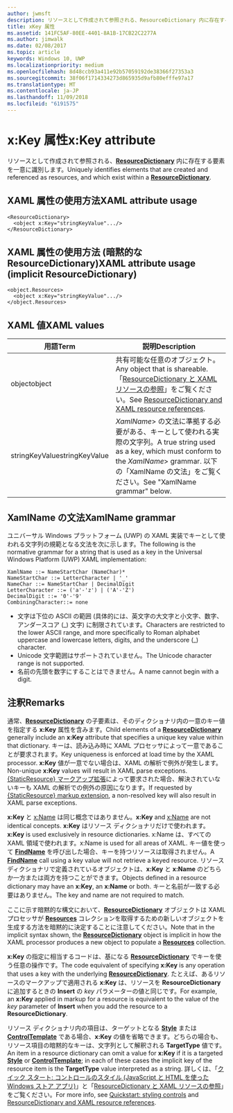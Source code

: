 ```yaml
---
author: jwmsft
description: リソースとして作成されて参照される、ResourceDictionary 内に存在する要素を一意に識別します。
title: xKey 属性
ms.assetid: 141FC5AF-80EE-4401-8A1B-17CB22C2277A
ms.author: jimwalk
ms.date: 02/08/2017
ms.topic: article
keywords: Windows 10, UWP
ms.localizationpriority: medium
ms.openlocfilehash: 8d48ccb93a411e92b57059192de38366f27353a3
ms.sourcegitcommit: 38f06f1714334273d865935d9afb80efffe97a17
ms.translationtype: MT
ms.contentlocale: ja-JP
ms.lasthandoff: 11/09/2018
ms.locfileid: "6191575"
---
```

# <a name="xkey-attribute"></a><span data-ttu-id="1f87e-104">x:Key 属性</span><span class="sxs-lookup"><span data-stu-id="1f87e-104">x:Key attribute</span></span>


<span data-ttu-id="1f87e-105">リソースとして作成されて参照される、[**ResourceDictionary**](https://msdn.microsoft.com/library/windows/apps/br208794) 内に存在する要素を一意に識別します。</span><span class="sxs-lookup"><span data-stu-id="1f87e-105">Uniquely identifies elements that are created and referenced as resources, and which exist within a [**ResourceDictionary**](https://msdn.microsoft.com/library/windows/apps/br208794).</span></span>

## <a name="xaml-attribute-usage"></a><span data-ttu-id="1f87e-106">XAML 属性の使用方法</span><span class="sxs-lookup"><span data-stu-id="1f87e-106">XAML attribute usage</span></span>

``` syntax
<ResourceDictionary>
  <object x:Key="stringKeyValue".../>
</ResourceDictionary>
```

## <a name="xaml-attribute-usage-implicit-resourcedictionary"></a><span data-ttu-id="1f87e-107">XAML 属性の使用方法 (暗黙的な **ResourceDictionary**)</span><span class="sxs-lookup"><span data-stu-id="1f87e-107">XAML attribute usage (implicit **ResourceDictionary**)</span></span>

``` syntax
<object.Resources>
  <object x:Key="stringKeyValue".../>
</object.Resources>
```

## <a name="xaml-values"></a><span data-ttu-id="1f87e-108">XAML 値</span><span class="sxs-lookup"><span data-stu-id="1f87e-108">XAML values</span></span>

| <span data-ttu-id="1f87e-109">用語</span><span class="sxs-lookup"><span data-stu-id="1f87e-109">Term</span></span> | <span data-ttu-id="1f87e-110">説明</span><span class="sxs-lookup"><span data-stu-id="1f87e-110">Description</span></span> |
|------|-------------|
| <span data-ttu-id="1f87e-111">object</span><span class="sxs-lookup"><span data-stu-id="1f87e-111">object</span></span> | <span data-ttu-id="1f87e-112">共有可能な任意のオブジェクト。</span><span class="sxs-lookup"><span data-stu-id="1f87e-112">Any object that is shareable.</span></span> <span data-ttu-id="1f87e-113">「[ResourceDictionary と XAML リソースの参照](https://msdn.microsoft.com/library/windows/apps/mt187273)」をご覧ください。</span><span class="sxs-lookup"><span data-stu-id="1f87e-113">See [ResourceDictionary and XAML resource references](https://msdn.microsoft.com/library/windows/apps/mt187273).</span></span> |
| <span data-ttu-id="1f87e-114">stringKeyValue</span><span class="sxs-lookup"><span data-stu-id="1f87e-114">stringKeyValue</span></span> | <span data-ttu-id="1f87e-115">_XamlName_> の文法に準拠する必要がある、キーとして使われる実際の文字列。</span><span class="sxs-lookup"><span data-stu-id="1f87e-115">A true string used as a key, which must conform to the _XamlName_> grammar.</span></span> <span data-ttu-id="1f87e-116">以下の「XamlName の文法」をご覧ください。</span><span class="sxs-lookup"><span data-stu-id="1f87e-116">See "XamlName grammar" below.</span></span> | 

##  <a name="xamlname-grammar"></a><span data-ttu-id="1f87e-117">XamlName の文法</span><span class="sxs-lookup"><span data-stu-id="1f87e-117">XamlName grammar</span></span>

<span data-ttu-id="1f87e-118">ユニバーサル Windows プラットフォーム (UWP) の XAML 実装でキーとして使われる文字列の規範となる文法を次に示します。</span><span class="sxs-lookup"><span data-stu-id="1f87e-118">The following is the normative grammar for a string that is used as a key in the Universal Windows Platform (UWP) XAML implementation:</span></span>

``` syntax
XamlName ::= NameStartChar (NameChar)*
NameStartChar ::= LetterCharacter | '_'
NameChar ::= NameStartChar | DecimalDigit
LetterCharacter ::= ('a'-'z') | ('A'-'Z')
DecimalDigit ::= '0'-'9'
CombiningCharacter::= none
```

-   <span data-ttu-id="1f87e-119">文字は下位の ASCII の範囲 (具体的には、英文字の大文字と小文字、数字、アンダースコア (\_) 文字) に制限されています。</span><span class="sxs-lookup"><span data-stu-id="1f87e-119">Characters are restricted to the lower ASCII range, and more specifically to Roman alphabet uppercase and lowercase letters, digits, and the underscore (\_) character.</span></span>
-   <span data-ttu-id="1f87e-120">Unicode 文字範囲はサポートされていません。</span><span class="sxs-lookup"><span data-stu-id="1f87e-120">The Unicode character range is not supported.</span></span>
-   <span data-ttu-id="1f87e-121">名前の先頭を数字にすることはできません。</span><span class="sxs-lookup"><span data-stu-id="1f87e-121">A name cannot begin with a digit.</span></span>

## <a name="remarks"></a><span data-ttu-id="1f87e-122">注釈</span><span class="sxs-lookup"><span data-stu-id="1f87e-122">Remarks</span></span>

<span data-ttu-id="1f87e-123">通常、[**ResourceDictionary**](https://msdn.microsoft.com/library/windows/apps/br208794) の子要素は、そのディクショナリ内の一意のキー値を指定する **x:Key** 属性を含みます。</span><span class="sxs-lookup"><span data-stu-id="1f87e-123">Child elements of a [**ResourceDictionary**](https://msdn.microsoft.com/library/windows/apps/br208794) generally include an **x:Key** attribute that specifies a unique key value within that dictionary.</span></span> <span data-ttu-id="1f87e-124">キーは、読み込み時に XAML プロセッサによって一意であることが要求されます。</span><span class="sxs-lookup"><span data-stu-id="1f87e-124">Key uniqueness is enforced at load time by the XAML processor.</span></span> <span data-ttu-id="1f87e-125">**x:Key** 値が一意でない場合は、XAML の解析で例外が発生します。</span><span class="sxs-lookup"><span data-stu-id="1f87e-125">Non-unique **x:Key** values will result in XAML parse exceptions.</span></span> <span data-ttu-id="1f87e-126">[{StaticResource} マークアップ拡張](staticresource-markup-extension.md)によって要求された場合、解決されていないキーも XAML の解析での例外の原因になります。</span><span class="sxs-lookup"><span data-stu-id="1f87e-126">If requested by [{StaticResource} markup extension](staticresource-markup-extension.md), a non-resolved key will also result in XAML parse exceptions.</span></span>

<span data-ttu-id="1f87e-127">**x:Key** と [x:Name](x-name-attribute.md) は同じ概念ではありません。</span><span class="sxs-lookup"><span data-stu-id="1f87e-127">**x:Key** and [x:Name](x-name-attribute.md) are not identical concepts.</span></span> <span data-ttu-id="1f87e-128">**x:Key** はリソース ディクショナリだけで使われます。</span><span class="sxs-lookup"><span data-stu-id="1f87e-128">**x:Key** is used exclusively in resource dictionaries.</span></span> <span data-ttu-id="1f87e-129">x:Name は、すべての XAML 領域で使われます。</span><span class="sxs-lookup"><span data-stu-id="1f87e-129">x:Name is used for all areas of XAML.</span></span> <span data-ttu-id="1f87e-130">キー値を使って [**FindName**](https://msdn.microsoft.com/library/windows/apps/br208715) を呼び出した場合、キーを持つリソースは取得されません。</span><span class="sxs-lookup"><span data-stu-id="1f87e-130">A [**FindName**](https://msdn.microsoft.com/library/windows/apps/br208715) call using a key value will not retrieve a keyed resource.</span></span> <span data-ttu-id="1f87e-131">リソース ディクショナリで定義されているオブジェクトは、**x:Key** と **x:Name** のどちらか一方または両方を持つことができます。</span><span class="sxs-lookup"><span data-stu-id="1f87e-131">Objects defined in a resource dictionary may have an **x:Key**, an **x:Name** or both.</span></span> <span data-ttu-id="1f87e-132">キーと名前が一致する必要はありません。</span><span class="sxs-lookup"><span data-stu-id="1f87e-132">The key and name are not required to match.</span></span>

<span data-ttu-id="1f87e-133">ここに示す暗黙的な構文において、[**ResourceDictionary**](https://msdn.microsoft.com/library/windows/apps/br208794) オブジェクトは XAML プロセッサが [**Resources**](https://msdn.microsoft.com/library/windows/apps/br208740) コレクションを取得するための新しいオブジェクトを生成する方法を暗黙的に決定することに注意してください。</span><span class="sxs-lookup"><span data-stu-id="1f87e-133">Note that in the implicit syntax shown, the [**ResourceDictionary**](https://msdn.microsoft.com/library/windows/apps/br208794) object is implicit in how the XAML processor produces a new object to populate a [**Resources**](https://msdn.microsoft.com/library/windows/apps/br208740) collection.</span></span>

<span data-ttu-id="1f87e-134">**x:Key** の指定に相当するコードは、基になる [**ResourceDictionary**](https://msdn.microsoft.com/library/windows/apps/br208794) でキーを使う任意の操作です。</span><span class="sxs-lookup"><span data-stu-id="1f87e-134">The code equivalent of specifying **x:Key** is any operation that uses a key with the underlying [**ResourceDictionary**](https://msdn.microsoft.com/library/windows/apps/br208794).</span></span> <span data-ttu-id="1f87e-135">たとえば、あるリソースのマークアップで適用される **x:Key** は、リソースを **ResourceDictionary** に追加するときの **Insert** の *key* パラメーターの値と同じです。</span><span class="sxs-lookup"><span data-stu-id="1f87e-135">For example, an **x:Key** applied in markup for a resource is equivalent to the value of the *key* parameter of **Insert** when you add the resource to a **ResourceDictionary**.</span></span>

<span data-ttu-id="1f87e-136">リソース ディクショナリ内の項目は、ターゲットとなる [**Style**](https://msdn.microsoft.com/library/windows/apps/br208849) または [**ControlTemplate**](https://msdn.microsoft.com/library/windows/apps/br209391) である場合、**x:Key** の値を省略できます。どちらの場合も、リソース項目の暗黙的なキーは、文字列として解釈される **TargetType** 値です。</span><span class="sxs-lookup"><span data-stu-id="1f87e-136">An item in a resource dictionary can omit a value for **x:Key** if it is a targeted [**Style**](https://msdn.microsoft.com/library/windows/apps/br208849) or [**ControlTemplate**](https://msdn.microsoft.com/library/windows/apps/br209391); in each of these cases the implicit key of the resource item is the **TargetType** value interpreted as a string.</span></span> <span data-ttu-id="1f87e-137">詳しくは、「[クイック スタート: コントロールのスタイル (JavaScript と HTML を使った Windows ストア アプリ)](https://msdn.microsoft.com/library/windows/apps/hh465498)」と「[ResourceDictionary と XAML リソースの参照](https://msdn.microsoft.com/library/windows/apps/mt187273)」をご覧ください。</span><span class="sxs-lookup"><span data-stu-id="1f87e-137">For more info, see [Quickstart: styling controls](https://msdn.microsoft.com/library/windows/apps/hh465498) and [ResourceDictionary and XAML resource references](https://msdn.microsoft.com/library/windows/apps/mt187273).</span></span>

